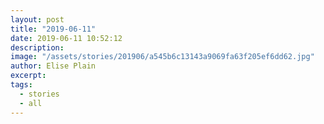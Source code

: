 ```yaml
---
layout: post
title: "2019-06-11"
date: 2019-06-11 10:52:12
description: 
image: "/assets/stories/201906/a545b6c13143a9069fa63f205ef6dd62.jpg"
author: Elise Plain
excerpt: 
tags: 
  - stories
  - all
---
```



<p></p>
